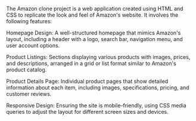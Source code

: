 The Amazon clone project is a web application created using HTML and CSS to replicate the look and feel of Amazon's website. It involves the following features:

Homepage Design: A well-structured homepage that mimics Amazon's layout, including a header with a logo, search bar, navigation menu, and user account options.

Product Listings: Sections displaying various products with images, prices, and descriptions, arranged in a grid or list format similar to Amazon's product catalog.

Product Details Page: Individual product pages that show detailed information about each item, including images, specifications, pricing, and customer reviews.

Responsive Design: Ensuring the site is mobile-friendly, using CSS media queries to adjust the layout for different screen sizes and devices.

